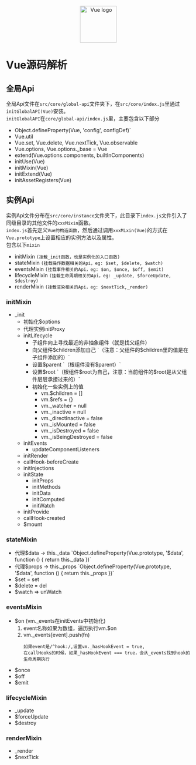 <p align="center"><a href="https://vuejs.org" target="_blank" rel="noopener noreferrer"><img width="100" src="https://vuejs.org/images/logo.png" alt="Vue logo"></a></p>

# Vue源码解析 
 
## 全局Api 
全局Api文件在`src/core/global-api`文件夹下，在`src/core/index.js`里通过`initGlobalAPI(Vue)`安装。<br>
`initGlobalAPI`在`core/global-api/index.js`里，主要包含以下部分
  - Object.defineProperty(Vue, 'config', configDef)`
  - Vue.util
  - Vue.set, Vue.delete, Vue.nextTick, Vue.observable
  - Vue.options, Vue.options._base = Vue
  - extend(Vue.options.components, builtInComponents)
  - initUse(Vue)
  - initMixin(Vue)
  - initExtend(Vue)
  - initAssetRegisters(Vue)


## 实例Api
实例Api文件分布在`src/core/instance`文件夹下，此目录下`index.js`文件引入了同级目录的其他文件的`xxxMixin`函数。<br>
`index.js`首先定义`Vue的构造函数`，然后通过调用`xxxMixin(Vue)`的方式在`Vue.prototype`上设置相应的实例方法以及属性。<br>
包含以下`mixin`
- initMixin `(挂载_init函数，也是实例化的入口函数)`
- stateMixin `(挂载操作数据相关的Api，eg: $set, $delete, $watch)`
- eventsMixin `(挂载事件相关的Api，eg: $on, $once, $off, $emit)`
- lifecycleMixin `(挂载生命周期相关的Api，eg: _update, $forceUpdate, $destroy)`
- renderMixin `(挂载渲染相关的Api，eg: $nextTick,_render)`

### initMixin
- _init
  - 初始化$options
  - 代理实例initProxy
  - initLifecycle
    - 子组件向上寻找最近的非抽象组件（就是找父组件）
    - 向父组件$children添加自己 `（注意：父组件的$children里的值是在子组件添加的）`
    - 设置$parent `（根组件没有$parent）`
    - 设置$root `（根组件$root为自己，注意：当前组件的$root是从父组件层层承接过来的）`
    - 初始化一些实例上的值
      - vm.$children = []
      - vm.$refs = {}
      - vm._watcher = null
      - vm._inactive = null
      - vm._directInactive = false
      - vm._isMounted = false
      - vm._isDestroyed = false
      - vm._isBeingDestroyed = false
  - initEvents
    - updateComponentListeners
  - initRender
  - callHook-beforeCreate
  - initInjections
  - initState
    - initProps
    - initMethods
    - initData
    - initComputed
    - initWatch
  - initProvide
  - callHook-created
  - $mount

### stateMixin
- 代理$data -> this._data  
  `Object.defineProperty(Vue.prototype, '$data', function () { return this._data })`
- 代理$props -> this._props  
  `Object.defineProperty(Vue.prototype, '$data', function () { return this._props })`
- $set = set
- $delete = del
- $watch => unWatch

### eventsMixin 
- $on (vm._events在initEvents中初始化)
  1. event名称如果为数组，遍历执行vm.$on
  2. vm._events\[event\].push(fn)
      ```
      如果event是/^hook:/,设置vm._hasHookEvent = true,
      在callHooks的时候，如果_hasHookEvent === true，会从_events找到hook的生命周期执行
      ```
- $once
- $off
- $emit

### lifecycleMixin
- _update
- $forceUpdate
- $destroy
### renderMixin
- _render
- $nextTick
 
